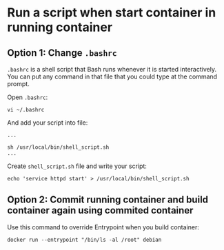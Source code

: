 # Run a script when start container in running container

## Option 1: Change ```.bashrc```

```.bashrc``` is a shell script that Bash runs whenever it is started interactively. You can put any command in that file that you could type at the command prompt.

Open ```.bashrc```:

```
vi ~/.bashrc
```

And add your script into file:

```
...

sh /usr/local/bin/shell_script.sh
...
```

Create ```shell_script.sh``` file and write your script:

```
echo 'service httpd start' > /usr/local/bin/shell_script.sh
```

## Option 2: Commit running container and build container again using commited container

Use this command to override Entrypoint when you build container:

```
docker run --entrypoint "/bin/ls -al /root" debian
```